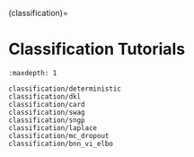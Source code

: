(classification)=

# Classification Tutorials

```{toctree}
:maxdepth: 1

classification/deterministic
classification/dkl
classification/card
classification/swag
classification/sngp
classification/laplace
classification/mc_dropout
classification/bnn_vi_elbo
```